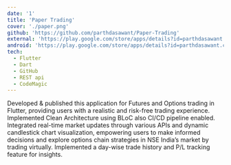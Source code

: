 ```yaml
---
date: '1'
title: 'Paper Trading'
cover: './paper.png'
github: 'https://github.com/parthdasawant/Paper-Trading'
external: 'https://play.google.com/store/apps/details?id=parthdasawant.co.in.paper_trading'
android: 'https://play.google.com/store/apps/details?id=parthdasawant.co.in.paper_trading'
tech:
  - Flutter
  - Dart
  - GitHub
  - REST api
  - CodeMagic
---
```


Developed & published this application for Futures and Options trading in Flutter, providing users with a realistic and risk-free trading experience.
Implemented Clean Architecture using BLoC also CI/CD pipeline enabled.
Integrated real-time market updates through various APIs and dynamic candlestick chart visualization, empowering users to make informed decisions and explore options chain strategies in NSE India’s market by trading virtually.
Implemented a day-wise trade history and P/L tracking feature for insights.
